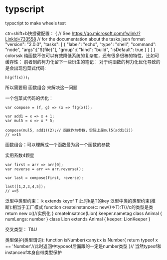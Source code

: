# typscript
typscript to make wheels
test

ctr+shift+b快捷键配置：
{
    // See https://go.microsoft.com/fwlink/?LinkId=733558
    // for the documentation about the tasks.json format
    "version": "2.0.0",
    "tasks": [
        {
            "label": "echo",
            "type": "shell",
            "command": "node",
            "args":["${file}"],
            "group":{
                "kind": "build",
                "isDefault": true
            }
        }
    ]
}
colorssk
纯函数不仅可以有效降低系统的复杂度，还有很多很棒的特性，比如可缓存性：
前者到的柯力化留下一些衍生的笔记：
对于纯函数的柯力化优化导致的是会出现包菜式代码:

    h(g(f(x)));

所以需要用 函数组合 来解决这一问题



一个包菜式代码的优化：

    var compose = (f, g) => (x => f(g(x)));
    
    var add1 = x => x + 1;
    var mul5 = x => x * 5;
    
    compose(mul5, add1)(2);// 函数作为参数，实际上是mul5(add1(2))
    // =>15 

函数组合：可以理解成一个函数最为另一个函数的参数

实用系数4颗星

    var first = arr => arr[0];
    var reverse = arr => arr.reverse();
    
    var last = compose(first, reverse);
    
    last([1,2,3,4,5]);
    // =>5

泛型中类型约束： k extends keyof T
此时k是T的key
泛型中类的类型约束(推断):相当于工厂模式
    function createinstance<T entends Animal>(c: new()=>T):T{//c的类型是类
        return new c()//实例化
    }
    createInsatnce(Lion).keeper.nametag
    class Animal {
        numLengs: number
    }
    class Lion extends Animal {
        keeper: LionKeeper
    }


交叉类型：
T&U

类型保护(类型谓词):
function isNumber(x:any):x is Number{
    return typeof x == 'Number'//此时返回中typoeof后面跟的一定是number类型
}// 当然typeof和instanceof本身自带类型保护
